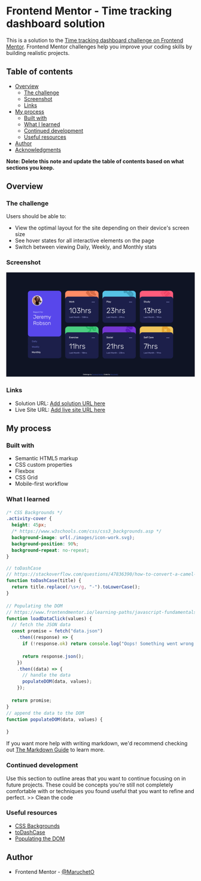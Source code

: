 # Frontend Mentor - Time tracking dashboard solution

This is a solution to the [Time tracking dashboard challenge on Frontend Mentor](https://www.frontendmentor.io/challenges/time-tracking-dashboard-UIQ7167Jw). Frontend Mentor challenges help you improve your coding skills by building realistic projects. 

## Table of contents

- [Overview](#overview)
  - [The challenge](#the-challenge)
  - [Screenshot](#screenshot)
  - [Links](#links)
- [My process](#my-process)
  - [Built with](#built-with)
  - [What I learned](#what-i-learned)
  - [Continued development](#continued-development)
  - [Useful resources](#useful-resources)
- [Author](#author)
- [Acknowledgments](#acknowledgments)

**Note: Delete this note and update the table of contents based on what sections you keep.**

## Overview

### The challenge

Users should be able to:

- View the optimal layout for the site depending on their device's screen size
- See hover states for all interactive elements on the page
- Switch between viewing Daily, Weekly, and Monthly stats

### Screenshot

![](./screenshot.jpg)

### Links

- Solution URL: [Add solution URL here](https://your-solution-url.com)
- Live Site URL: [Add live site URL here](https://your-live-site-url.com)

## My process

### Built with

- Semantic HTML5 markup
- CSS custom properties
- Flexbox
- CSS Grid
- Mobile-first workflow

### What I learned

```css
/* CSS Backgrounds */
.activity-cover {
  height: 45px;
  /* https://www.w3schools.com/css/css3_backgrounds.asp */
  background-image: url(./images/icon-work.svg);
  background-position: 90%;
  background-repeat: no-repeat;
}
```
```js
// toDashCase
// https://stackoverflow.com/questions/47836390/how-to-convert-a-camel-case-string-to-dashes-in-javascript
function toDashCase(title) {
  return title.replace(/\s+/g, "-").toLowerCase();
}

// Populating the DOM
// https://www.frontendmentor.io/learning-paths/javascript-fundamentals-oR7g6-mTZ-/steps/67bdebd18e9721b35e0ae64e/article/read
function loadDataClick(values) {
  // fetch the JSON data
  const promise = fetch("data.json")
    .then((response) => {
      if (!response.ok) return console.log("Oops! Something went wrong.");

      return response.json();
    })
    .then((data) => {
      // handle the data
      populateDOM(data, values);
    });

  return promise;
}
// append the data to the DOM
function populateDOM(data, values) {
  
}
```

If you want more help with writing markdown, we'd recommend checking out [The Markdown Guide](https://www.markdownguide.org/) to learn more.

### Continued development

Use this section to outline areas that you want to continue focusing on in future projects. These could be concepts you're still not completely comfortable with or techniques you found useful that you want to refine and perfect. >> Clean the code

### Useful resources

- [CSS Backgrounds](https://www.w3schools.com/css/css3_backgrounds.asp)
- [toDashCase](https://stackoverflow.com/questions/47836390/how-to-convert-a-camel-case-string-to-dashes-in-javascript) 
- [Populating the DOM](https://www.frontendmentor.io/learning-paths/javascript-fundamentals-oR7g6-mTZ-/steps/67bdebd18e9721b35e0ae64e/article/read) 

## Author

- Frontend Mentor - [@MaruchetO](https://www.frontendmentor.io/profile/MaruchetO)
